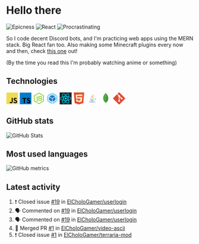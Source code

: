 # Hello there

![Epicness](https://img.shields.io/badge/Epicness-69%25-brightgreen)
![React](https://img.shields.io/badge/React-good-blue)
![Procrastinating](https://img.shields.io/badge/Procrastinating-always-red)

So I code decent Discord bots, and I'm practicing web apps using the MERN stack. Big React fan too.
Also making some Minecraft plugins every now and then, check [this one][userlogin] out!

(By the time you read this I'm probably watching anime or something)

## Technologies

![JavaScript][javascript]
![TypeScript][typescript]
![Node.js][node]
![Webpack][webpack]
![React][react]
![HTML][html]
![Java][java]
![MongoDB][mongodb]
![Git][git]

## GitHub stats

![GitHub Stats](https://github-readme-stats.vercel.app/api?username=ElCholoGamer&theme=tokyonight)

## Most used languages

![GitHub metrics](https://metrics.lecoq.io/ElCholoGamer?template=terminal&base.header=0&base.activity=0&base.community=0&base.repositories=0&base.metadata=0&languages=1)

## Latest activity

<!--START_SECTION:activity-->

1. ❗️ Closed issue [#19](https://github.com/ElCholoGamer/userlogin/issues/19) in [ElCholoGamer/userlogin](https://github.com/ElCholoGamer/userlogin)
2. 🗣 Commented on [#19](https://github.com/ElCholoGamer/userlogin/issues/19) in [ElCholoGamer/userlogin](https://github.com/ElCholoGamer/userlogin)
3. 🗣 Commented on [#19](https://github.com/ElCholoGamer/userlogin/issues/19) in [ElCholoGamer/userlogin](https://github.com/ElCholoGamer/userlogin)
4. 🎉 Merged PR [#1](https://github.com/ElCholoGamer/video-ascii/pull/1) in [ElCholoGamer/video-ascii](https://github.com/ElCholoGamer/video-ascii)
5. ❗️ Closed issue [#1](https://github.com/ElCholoGamer/terraria-mod/issues/1) in [ElCholoGamer/terraria-mod](https://github.com/ElCholoGamer/terraria-mod)
<!--END_SECTION:activity-->

[userlogin]: https://www.spigotmc.org/resources/userlogin.80669/
[javascript]: https://raw.githubusercontent.com/ElCholoGamer/ElCholoGamer/master/icons/javascript.png
[typescript]: https://raw.githubusercontent.com/ElCholoGamer/ElCholoGamer/master/icons/typescript.png
[java]: https://raw.githubusercontent.com/ElCholoGamer/ElCholoGamer/master/icons/java.png
[node]: https://raw.githubusercontent.com/ElCholoGamer/ElCholoGamer/master/icons/node.png
[react]: https://raw.githubusercontent.com/ElCholoGamer/ElCholoGamer/master/icons/react.png
[webpack]: https://raw.githubusercontent.com/ElCholoGamer/ElCholoGamer/master/icons/webpack.png
[html]: https://raw.githubusercontent.com/ElCholoGamer/ElCholoGamer/master/icons/html.png
[git]: https://raw.githubusercontent.com/ElCholoGamer/ElCholoGamer/master/icons/git.png
[mongodb]: https://raw.githubusercontent.com/ElCholoGamer/ElCholoGamer/master/icons/mongodb.png
